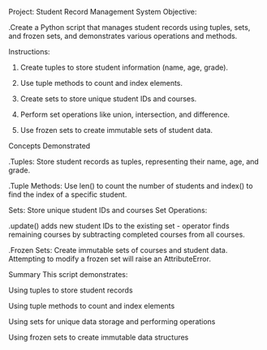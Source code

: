 Project: Student Record Management System Objective:

.Create a Python script that manages student records using tuples, sets, and frozen sets, and demonstrates various operations and methods.

Instructions:

1. Create tuples to store student information (name, age, grade).

2. Use tuple methods to count and index elements.

3. Create sets to store unique student IDs and courses.

4. Perform set operations like union, intersection, and difference.

5. Use frozen sets to create immutable sets of student data.

Concepts Demonstrated

.Tuples: Store student records as tuples, representing their name, age, and grade.

.Tuple Methods: Use len() to count the number of students and index() to find the index of a specific student.

Sets: Store unique student IDs and courses
Set Operations:

.update() adds new student IDs to the existing set - operator finds   remaining courses by subtracting completed courses from all courses.

.Frozen Sets: Create immutable sets of courses and student data. Attempting to modify a frozen set will raise an AttributeError.

Summary
This script demonstrates:

Using tuples to store student records

Using tuple methods to count and index elements

Using sets for unique data storage and performing operations

Using frozen sets to create immutable data structures
